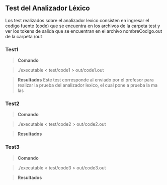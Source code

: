 ## Test del Analizador Léxico

Los test realizados sobre el analizador lexico consisten en ingresar el codigo fuente (code) que se encuentra en los archivos de la carpeta test y ver los tokens de salida que se encuentran en el archivo nombreCodigo.out de la carpeta /out

### Test1
> **Comando**

 > ./executable < test/code1 > out/code1.out

> **Resultados**
Este test corresponde al enviado por el profesor para realizar la prueba del analizador lexico, el cual pone a prueba la ma las 

### Test2

> **Comando**

 > ./executable < test/code2 > out/code2.out

> **Resultados**

### Test3

> **Comando**

 > ./executable < test/code3 > out/code3.out

> **Resultados**
<!--stackedit_data:
eyJoaXN0b3J5IjpbNDY1MTQ5NTUwXX0=
-->